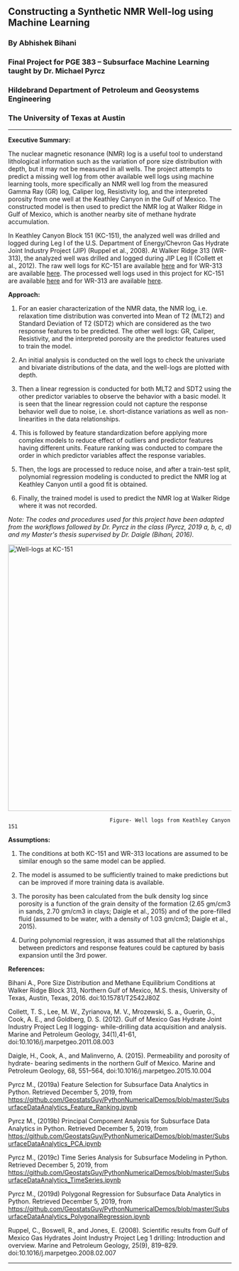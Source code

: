 ## Constructing a Synthetic NMR Well-log using Machine Learning


### By Abhishek Bihani

### Final Project for PGE 383 – Subsurface Machine Learning taught by Dr. Michael Pyrcz

### Hildebrand Department of Petroleum and Geosystems Engineering

### The University of Texas at Austin

****


**Executive Summary:** 

The nuclear magnetic resonance (NMR) log is a useful tool to understand lithological information such as the variation of pore size distribution with depth, but it may not be measured in all wells. The project attempts to predict a missing well log from other available well logs using machine learning tools, more specifically an NMR well log from the measured Gamma Ray (GR) log, Caliper log, Resistivity log, and the interpreted porosity from one well at the Keathley Canyon in the Gulf of Mexico. The constructed model is then used to predict the NMR log at Walker Ridge in Gulf of Mexico, which is another nearby site of methane hydrate accumulation. 

In Keathley Canyon Block 151 (KC-151), the analyzed well was drilled and logged during Leg I of the U.S. Department of Energy/Chevron Gas Hydrate Joint Industry Project (JIP) (Ruppel et al., 2008). At Walker Ridge 313 (WR-313), the analyzed well was drilled and logged during JIP Leg II (Collett et al., 2012). The raw well logs for KC-151 are available [here](http://mlp.ldeo.columbia.edu/data/ghp/JIP1/KC151-2/index.html?) and for WR-313 are available [here](http://mlp.ldeo.columbia.edu/data/ghp/JIP2/WR313-H/). The processed well logs used in this project for KC-151 are available [here](https://github.com/abhishekdbihani/synthetic_well-log_polynomial_regression/blob/master/KC151_logs.csv) and for WR-313 are available [here](https://github.com/abhishekdbihani/synthetic_well-log_polynomial_regression/blob/master/WR313H_logs.csv).

**Approach:**

1) For an easier characterization of the NMR data, the NMR log, i.e. relaxation time distribution was converted into Mean of T2 (MLT2) and Standard Deviation of T2 (SDT2) which are considered as the two response features to be predicted. The other well logs: GR, Caliper, Resistivity, and the interpreted porosity are the predictor features used to train the model.

2) An initial analysis is conducted on the well logs to check the univariate and bivariate distributions of the data, and the well-logs are plotted with depth. 

3) Then a linear regression is conducted for both MLT2 and SDT2 using the other predictor variables to observe the behavior with a basic model. It is seen that the linear regression could not capture the response behavior well due to noise, i.e. short-distance variations as well as non-linearities in the data relationships. 

4) This is followed by feature standardization before applying more complex models to reduce effect of outliers and predictor features having different units. Feature ranking was conducted to compare the order in which predictor variables affect the response variables.

5) Then, the logs are processed to reduce noise, and after a train-test split, polynomial regression modeling is conducted to predict the NMR log at Keathley Canyon until a good fit is obtained.

6) Finally, the trained model is used to predict the NMR log at Walker Ridge where it was not recorded.

*Note: The codes and procedures used for this project have been adapted from the workflows followed by Dr. Pyrcz in the class (Pyrcz, 2019 a, b, c, d) and my Master's thesis supervised by Dr. Daigle (Bihani, 2016).*

<img src="https://github.com/abhishekdbihani/synthetic_well-log_polynomial_regression/blob/master/KC151-logs.png" align="middle" width="800" height="600" alt="Well-logs at KC-151" >

                                    Figure- Well logs from Keathley Canyon 151


**Assumptions:**

1) The conditions at both KC-151 and WR-313 locations are assumed to be similar enough so the same model can be applied.

2) The model is assumed to be sufficiently trained to make predictions but can be improved if more training data is available.

3) The porosity has been calculated from the bulk density log since porosity is a function of the grain density of the formation (2.65 gm/cm3 in sands, 2.70 gm/cm3 in clays; Daigle et al., 2015) and of the pore-filled fluid (assumed to be water, with a density of 1.03 gm/cm3; Daigle et al., 2015).

4) During polynomial regression, it was assumed that all the relationships between predictors and response features could be captured by basis expansion until the 3rd power.
 

**References:**

Bihani A., Pore Size Distribution and Methane Equilibrium Conditions at Walker Ridge Block 313, Northern Gulf of Mexico, M.S. thesis, University of Texas, Austin, Texas, 2016. doi:10.15781/T2542J80Z

Collett, T. S., Lee, M. W., Zyrianova, M. V., Mrozewski, S. a., Guerin, G., Cook, A. E., and Goldberg, D. S. (2012). Gulf of Mexico Gas Hydrate Joint Industry Project Leg II logging- while-drilling data acquisition and analysis. Marine and Petroleum Geology, 34(1),41-61, doi:10.1016/j.marpetgeo.2011.08.003

Daigle, H., Cook, A., and Malinverno, A. (2015). Permeability and porosity of hydrate- bearing sediments in the northern Gulf of Mexico. Marine and Petroleum 	Geology, 68, 	551–564, doi:10.1016/j.marpetgeo.2015.10.004

Pyrcz M., (2019a) Feature Selection for Subsurface Data Analytics in Python. Retrieved December 5, 2019, from https://github.com/GeostatsGuy/PythonNumericalDemos/blob/master/SubsurfaceDataAnalytics_Feature_Ranking.ipynb

Pyrcz M., (2019b) Principal Component Analysis for Subsurface Data Analytics in Python. Retrieved December 5, 2019, from
https://github.com/GeostatsGuy/PythonNumericalDemos/blob/master/SubsurfaceDataAnalytics_PCA.ipynb

Pyrcz M., (2019c) Time Series Analysis for Subsurface Modeling in Python. Retrieved December 5, 2019, from
https://github.com/GeostatsGuy/PythonNumericalDemos/blob/master/SubsurfaceDataAnalytics_TimeSeries.ipynb

Pyrcz M., (2019d) Polygonal Regression for Subsurface Data Analytics in Python. Retrieved December 5, 2019, from
https://github.com/GeostatsGuy/PythonNumericalDemos/blob/master/SubsurfaceDataAnalytics_PolygonalRegression.ipynb

Ruppel, C., Boswell, R., and Jones, E. (2008). Scientific results from Gulf of Mexico Gas Hydrates Joint Industry Project Leg 1 drilling: Introduction and overview. Marine and Petroleum Geology, 25(9), 819–829. doi:10.1016/j.marpetgeo.2008.02.007

*****








